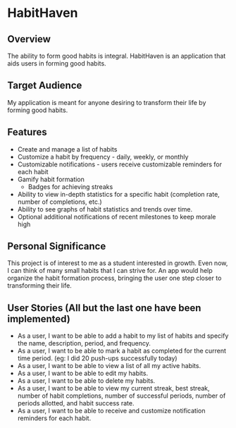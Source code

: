 # HabitHaven 

## Overview

The ability to form good habits is integral. HabitHaven is an application that 
aids users in forming good habits.  

## Target Audience

My application is meant for anyone desiring to transform their life by forming good
habits.

## Features
- Create and manage a list of habits
- Customize a habit by frequency - daily, weekly, or monthly
- Customizable notifications - users receive customizable reminders for each habit
- Gamify habit formation
  - Badges for achieving streaks
- Ability to view in-depth statistics for a specific habit (completion rate, number of 
completions, etc.)
- Ability to see graphs of habit statistics and trends over time.
- Optional additional notifications of recent milestones to keep morale high
## Personal Significance
 This project is of interest to me as a student interested in growth. Even now, I can 
 think of many small habits that I can strive for. An app would help organize the 
 habit formation process, bringing the user one step closer to transforming their
 life.
 ## User Stories (All but the last one have been implemented)
- As a user, I want to be able to add a habit to my list of habits and specify the
name, description, period, and frequency. 
- As a user, I want to be able to mark a habit as completed for the current time period. (eg: 
I did 20 push-ups successfully today)
- As a user, I want to be able to view a list of all my active habits.
- As a user, I want to be able to edit my habits.
- As a user, I want to be able to delete my habits.
- As a user, I want to be able to view my current streak, best streak, number of habit completions, number of successful periods, number of periods allotted, and habit success rate.
- As a user, I want to be able to receive and customize notification reminders for each habit.
